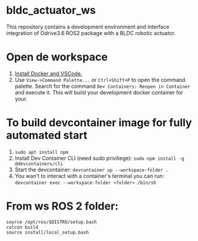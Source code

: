 # bldc_actuator_ws
This repository contains a development environment and interface integration of Odrive3.6 ROS2 package with a BLDC robotic actuator.


# Open de workspace

1. [Install Docker and VSCode.](https://docs.ros.org/en/humble/How-To-Guides/Setup-ROS-2-with-VSCode-and-Docker-Container.html)
2. Use `View->Command Palette...` or `Ctrl+Shift+P` to open the command palette. Search for the command `Dev Containers: Reopen in Container` and execute it. This will build your development docker container for your. 

# To build devcontainer image for fully automated start
1. `sudo apt install npm`
2. Install Dev Container CLI (need sudo priviliege): `sudo npm install -g @devcontainers/cli`
3. Start the devcontainer: `devcontainer up --workspace-folder .` 
4. You wan't to interact with a container's terminal you can run: `devcontainer exec --workspace-folder <folder> /bin/sh`


# From ws ROS 2 folder:

```
source /opt/ros/$DISTRO/setup.bash
colcon build
source install/local_setup.bash
```

